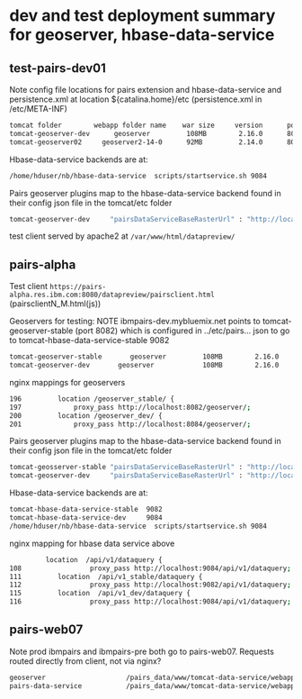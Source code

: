 # dev and test deployment summary for geoserver, hbase-data-service

## test-pairs-dev01

Note config file locations for pairs extension and hbase-data-service and persistence.xml at location ${catalina.home}/etc (persistence.xml in /etc/META-INF)

``` bash
tomcat folder        webapp folder name    war size     version      port    pairs ext     ext built with geotools
tomcat-geoserver-dev      geoserver         108MB        2.16.0      8084      0.22.1       22
tomcat-geoserver02     geoserver2-14-0      92MB         2.14.0      8084      0.2       20.0
```

Hbase-data-service backends are at:

``` bash
/home/hduser/nb/hbase-data-service  scripts/startservice.sh 9084
```

Pairs geoserver plugins map to the hbase-data-service backend found in their config json file in the tomcat/etc folder

``` bash
tomcat-geoserver-dev     "pairsDataServiceBaseRasterUrl" : "http://localhost:9084/api/v1/dataquery/raster"
```

test client served by apache2 at `/var/www/html/datapreview/` 

## pairs-alpha

Test client `https://pairs-alpha.res.ibm.com:8080/datapreview/pairsclient.html` 
(pairsclientN_M.html(js))

Geoservers for testing:
NOTE ibmpairs-dev.mybluemix.net points to tomcat-geoserver-stable (port 8082) which is configured in ../etc/pairs... json to go to tomcat-hbase-data-service-stable  9082

``` bash
tomcat-geoserver-stable       geoserver         108MB        2.16.0      8082      0.21.0                22.0
tomcat-geoserver-dev       geoserver            108MB        2.16.0      8084      0.22.1                22.0 
```

nginx mappings for geoservers

``` bash
196         location /geoserver_stable/ {
197             proxy_pass http://localhost:8082/geoserver/;
200         location /geoserver_dev/ {
201             proxy_pass http://localhost:8084/geoserver/;
```

Pairs geoserver plugins map to the hbase-data-service backend found in their config json file in the tomcat/etc folder

``` bash
tomcat-geosserver-stable "pairsDataServiceBaseRasterUrl" : "http://localhost:9082/api/v1/dataquery/raster"
tomcat-geoserver-dev     "pairsDataServiceBaseRasterUrl" : "http://localhost:9084/api/v1/dataquery/raster"
```

Hbase-data-service backends are at:

``` bash
tomcat-hbase-data-service-stable  9082
tomcat-hbase-data-service-dev     9084
/home/hduser/nb/hbase-data-service  scripts/startservice.sh 9084
```

nginx mapping for hbase data service above

``` bash
         location  /api/v1/dataquery {
108                 proxy_pass http://localhost:9084/api/v1/dataquery;
111         location  /api/v1_stable/dataquery {
112                 proxy_pass http://localhost:9082/api/v1/dataquery;
115         location  /api/v1_dev/dataquery {
116                 proxy_pass http://localhost:9084/api/v1/dataquery;
```

## pairs-web07

Note prod ibmpairs and ibmpairs-pre both go to pairs-web07. Requests routed directly from client, not via nginx?

``` bash
geoserver                    /pairs_data/www/tomcat-data-service/webapps/geoserver       9082 2.16.0  22.0? nov 7 , 2019
pairs-data-service           /pairs_data/www/tomcat-data-service/webapps/ROOT            9082 
```

